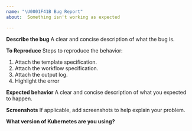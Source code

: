 ```yaml
---
name: "\U0001F41B Bug Report"
about:  Something isn't working as expected

---
```


**Describe the bug**
A clear and concise description of what the bug is.

**To Reproduce**
Steps to reproduce the behavior:
1. Attach the template specification.
2. Attach the workflow specification.
3. Attach the output log.
4. Highlight the error

**Expected behavior**
A clear and concise description of what you expected to happen.

**Screenshots**
If applicable, add screenshots to help explain your problem.

**What version of Kubernetes are you using?**
<!-- You can run `kubectl version` -->
